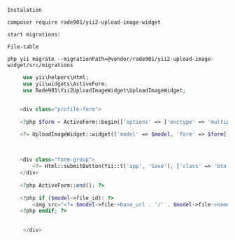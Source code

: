     Instalation

    composer require rade901/yii2-upload-image-widget

    start migrations:

    File-table

    php yii migrate --migrationPath=@vendor/rade901/yii2-upload-image-widget/src/migrations



    
```php
     use yii\helpers\Html;
     use yii\widgets\ActiveForm;
     use Rade901\Yii2UploadImageWidget\UploadImageWidget;


    <div class="profile-form">

    <?php $form = ActiveForm::begin(['options' => ['enctype' => 'multipart/form-data']]); ?>

    <?= UploadImageWidget::widget(['model' => $model, 'form' => $form]) ?>

    

    <div class="form-group">
        <?= Html::submitButton(Yii::t('app', 'Save'), ['class' => 'btn btn-success']) ?>
    </div>

    <?php ActiveForm::end(); ?>

    <?php if ($model->file_id): ?>
        <img src="<?= $model->file->base_url . '/' . $model->file->name ?>" alt="profile image" style="max-width: 200px;">
    <?php endif; ?>
    

     </div>
```

